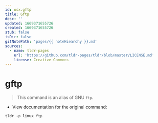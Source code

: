 ```yaml
---
id: osx.gftp
title: Gftp
desc: ''
updated: 1669371655726
created: 1669371655726
stub: false
isDir: false
gitNotePath: 'pages/{{ noteHiearchy }}.md'
sources:
  - name: tldr-pages
    url: 'https://github.com/tldr-pages/tldr/blob/master/LICENSE.md'
    license: Creative Commons
---
```

# gftp

> This command is an alias of GNU `ftp`.

- View documentation for the original command:

`tldr -p linux ftp`

